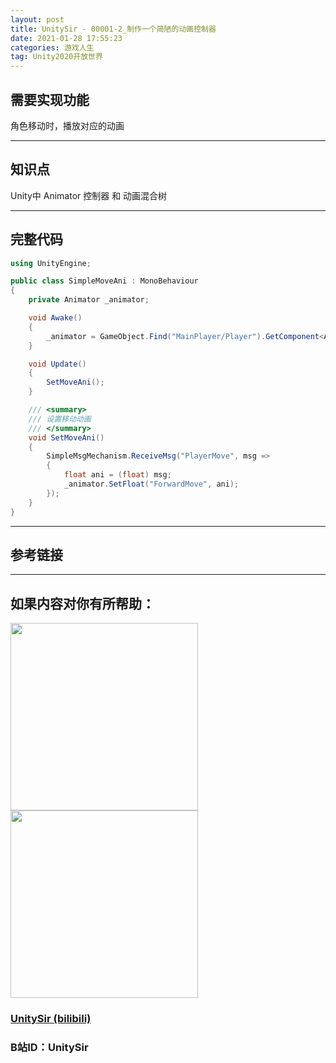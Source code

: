 ```yaml
---
layout: post
title: UnitySir - 00001-2_制作一个简陋的动画控制器
date: 2021-01-28 17:55:23
categories: 游戏人生
tag: Unity2020开放世界
---
```






## 需要实现功能

角色移动时，播放对应的动画



---



## 知识点

Unity中 Animator 控制器 和 动画混合树



---




## 完整代码

```C#
using UnityEngine;

public class SimpleMoveAni : MonoBehaviour
{
    private Animator _animator;

    void Awake()
    {
        _animator = GameObject.Find("MainPlayer/Player").GetComponent<Animator>();
    }

    void Update()
    {
        SetMoveAni();
    }

    /// <summary>
    /// 设置移动动画
    /// </summary>
    void SetMoveAni()
    {
        SimpleMsgMechanism.ReceiveMsg("PlayerMove", msg =>
        {
            float ani = (float) msg;
            _animator.SetFloat("ForwardMove", ani);
        });
    }
}
```





---



## 参考链接





---





## 如果内容对你有所帮助：
<div><img src="https://pic4.zhimg.com/v2-87fbc8ee6ab3fd92f423d414d039b627_b.jpeg" width="300px"/>
<img src="https://pic2.zhimg.com/v2-b8ab4acf7899b2ced11287cdbd8279b5_b.jpeg" width="300px"/></div>

### [UnitySir (bilibili)](https://space.bilibili.com/308511666)
### B站ID：UnitySir